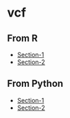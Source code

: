 # vcf

## From R
* [Section-1](https://sk-sahu.github.io/vcf/R/extract_accepted_mutation.html)
* [Section-2](https://sk-sahu.github.io/vcf/R/mysql_vcf_table.html)

## From Python
* [Section-1](py/extract_accepted_mutation.ipynb)
* [Section-2](py/mysql_vcf_table)